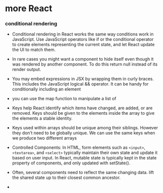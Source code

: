 # more React

### conditional rendering
- Conditional rendering in React works the same way conditions work in JavaScript. Use JavaScript operators like if or the conditional operator to create elements representing the current state, and let React update the UI to match them.

- In rare cases you might want a component to hide itself even though it was rendered by another component. To do this return null instead of its render output.

- You may embed expressions in JSX by wrapping them in curly braces. This includes the JavaScript logical && operator. It can be handy for conditionally including an element

- you can use the map function to manipulate a list of

- Keys help React identify which items have changed, are added, or are removed. Keys should be given to the elements inside the array to give the elements a stable identity.

- Keys used within arrays should be unique among their siblings. However they don’t need to be globally unique. We can use the same keys when we produce two different arrays

- Controlled Components: In HTML, form elements such as `<input>`, `<textarea>`, and `<select>` typically maintain their own state and update it based on user input. In React, mutable state is typically kept in the state property of components, and only updated with setState().

- Often, several components need to reflect the same changing data. lift the shared state up to their closest common ancestor. 

- 